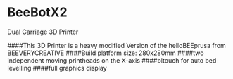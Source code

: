 # BeeBotX2
Dual Carriage 3D Printer


####This 3D Printer is a heavy modified Version of the helloBEEprusa from BEEVERYCREATIVE
####Build platform size: 280x280mm
####two independent moving printheads on the X-axis
####bltouch for auto bed levelling
####full graphics display
